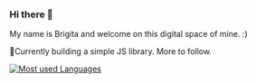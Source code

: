 ### Hi there 👋

My name is Brigita and welcome on this digital space of mine. :) 

🔭Currently building a simple JS library. More to follow.

[![Most used Languages](https://github-readme-stats.vercel.app/api/top-langs/?username=brigitabi)](https://github.com/brigitabi)


